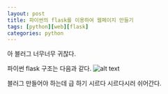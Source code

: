 ```yaml
---
layout: post
title: 파이썬의 flask를 이용하여 웹페이지 만들기
tags: [python][web][flask]
categories: python
---
```


아 블러그 너무너무 귀찮다.

파이썬 flask 구조는 다음과 같다.
![alt text](flask_strucher.png)

블러그 만들어야 하는데 급 하기 시르다 시르다시러 쉬어간다.

